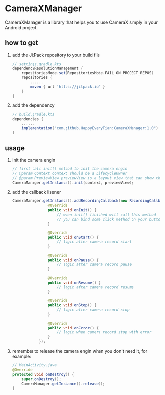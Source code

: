 # CameraXManager
CameraXManager is a library that helps you to use CameraX simply in your Android project.

## how to get
1. add the JitPack repository to your build file
    ```groovy
    // settings.gradle.kts
    dependencyResolutionManagement {
		repositoriesMode.set(RepositoriesMode.FAIL_ON_PROJECT_REPOS)
		repositories {
			......
			maven { url 'https://jitpack.io' }
		}
	}
    ```
2. add the dependency
    ```groovy
    // build.gradle.kts
    dependencies {
        ......
        implementation("com.github.HappyEveryTian:CameraXManager:1.0")
    }
    ```

## usage
1. init the camera engin
    ```Java
    // first call init() method to init the camera engin
    // @param Context context should be a LifecycleOwner
    // @param PreviewView previewView is a layout view that can show the preview of the camera which defined in your layout file
    CameraManager.getInstance().init(context, previewView);
    ```
2. add the callback lisener
    ```Java
    CameraManager.getInstance().addRecordingCallback(new RecordingCallback() {
                    @Override
                    public void onInit() {
                        // when init() finished will call this method
                        // you can bind some click method on your button to control the camera
                    }

                    @Override
                    public void onStart() {
                        // logic after camera record start 
                    }

                    @Override
                    public void onPause() {
                        // logic after camera record pause
                    }

                    @Override
                    public void onResume() {
                        // logic after camera record resume
                    }

                    @Override
                    public void onStop() {
                        // logic after camera record stop
                    }

                    @Override
                    public void onError() {
                        // logic when camera record stop with error
                    }
                });
    ```

3. remember to release the camera engin when you don't need it, for example:
    ```Java
    // MainActivity.java
    @Override
    protected void onDestroy() {
        super.onDestroy();
        CameraManager.getInstance().release();
    }
    ```
